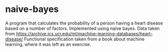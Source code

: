 # naive-bayes
A program that calculates the probability of a person having a heart disease based on a number of factors. Implemented using naive bayes. Data taken from https://archive.ics.uci.edu/ml/machine-learning-databases/heart-disease/
Functional specification taken from a book about machine learning, where it was left as an exercise.
